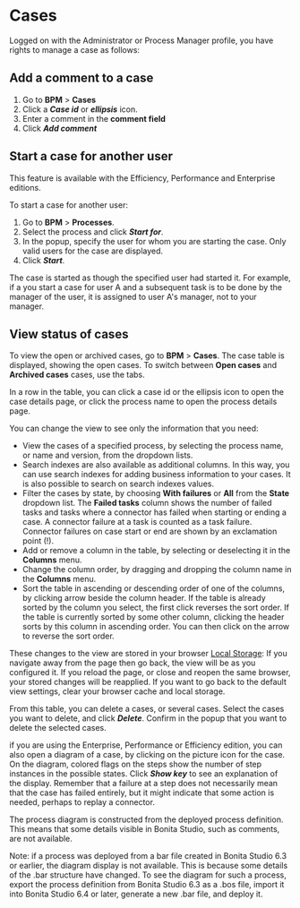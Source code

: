 # Cases

Logged on with the Administrator or Process Manager profile, you have rights to manage a case as follows:

## Add a comment to a case

1. Go to **BPM** \> **Cases**
2. Click a _**Case id**_ or _**ellipsis**_ icon.
3. Enter a comment in the **comment field**
4. Click _**Add comment**_

## Start a case for another user

This feature is available with the Efficiency, Performance and Enterprise editions.

To start a case for another user:

1. Go to **BPM** \> **Processes**.
2. Select the process and click **_Start for_**.
3. In the popup, specify the user for whom you are starting the case. Only valid users for the case are displayed.
4. Click **_Start_**.

The case is started as though the specified user had started it. 
For example, if a you start a case for user A and a subsequent task is to be done by the manager of the user, it is assigned to user A's manager, not to your manager.

## View status of cases

To view the open or archived cases, go to **BPM** \> **Cases**. The case table is displayed, showing the open cases. 
To switch between **Open cases** and **Archived cases** cases, use the tabs.

In a row in the table, you can click a case id or the ellipsis icon to open the case details page, or click the process name to open the process details page. 

You can change the view to see only the information that you need:

* View the cases of a specified process, by selecting the process name, or name and version, from the dropdown lists.
* Search indexes are also available as additional columns. In this way, you can use search indexes for adding business information to your cases. It is also possible to search on search indexes values.
* Filter the cases by state, by choosing **With failures** or **All** from the **State** dropdown list. 
The **Failed tasks** column shows the number of failed tasks and tasks where a connector has failed when starting or ending a case. A connector failure at a task is counted as a task failure. 
Connector failures on case start or end are shown by an exclamation point (!).
* Add or remove a column in the table, by selecting or deselecting it in the **Columns** menu.
* Change the column order, by dragging and dropping the column name in the **Columns** menu.
* Sort the table in ascending or descending order of one of the columns, by clicking arrow beside the column header. 
If the table is already sorted by the column you select, the first click reverses the sort order. If the table is currently sorted by some other column, clicking the header sorts by this column in ascending order. 
You can then click on the arrow to reverse the sort order. 

These changes to the view are stored in your browser [Local Storage](https://en.wikipedia.org/wiki/Web_storage#Local_and_session_storage): If you navigate away from the page then go back, the view will be as you configured it. If you reload the page, or close and reopen the same browser, your stored changes will be reapplied. If you want to go back to the default view settings, clear your browser cache and local storage.

From this table, you can delete a cases, or several cases. Select the cases you want to delete, and click **_Delete_**. Confirm in the popup that you want to delete the selected cases.

if you are using the Enterprise, Performance or Efficiency edition, you can also open a diagram of a case, by clicking on the picture icon for the case. 
On the diagram, colored flags on the steps show the number of step instances in the possible states. Click **_Show key_** to see an explanation of the display. 
Remember that a failure at a step does not necessarily mean that the case has failed entirely, but it might indicate that some action is needed, perhaps to replay a connector.

The process diagram is constructed from the deployed process definition. This means that some details visible in Bonita Studio, such as comments, are not available.

Note: if a process was deployed from a bar file created in Bonita Studio 6.3 or earlier, the diagram display is not available. This is because some details of the .bar structure have changed. 
To see the diagram for such a process, export the process definition from Bonita Studio 6.3 as a .bos file, import it into Bonita Studio 6.4 or later, generate a new .bar file, and deploy it.